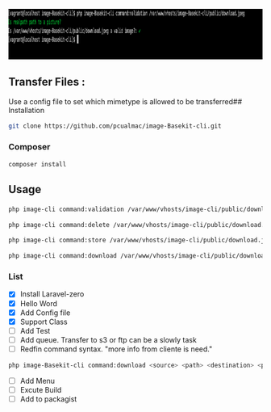 <p align="center">
    <img src="https://github.com/pcualmac/image-Basekit-cli/blob/master/Screenshot.png" alt="AMP validation Example" height="100">
</p>

<p align="center">

</p>

## Transfer Files :

Use a config file to set which mimetype is allowed to be transferred## Installation

```bash
git clone https://github.com/pcualmac/image-Basekit-cli.git
```
### Composer

```bash
composer install
```

## Usage

```bash
php image-cli command:validation /var/www/vhosts/image-cli/public/download.jpeg
```

```bash
php image-cli command:delete /var/www/vhosts/image-cli/public/download.jpeg
```

```bash
php image-cli command:store /var/www/vhosts/image-cli/public/download.jpeg
```

```bash
php image-cli command:download /var/www/vhosts/image-cli/public/download.jpeg
```

### List

- [x] Install Laravel-zero
- [x] Hello Word
- [x] Add Config file
- [x] Support Class
- [ ] Add Test
- [ ] Add queue. Transfer to s3 or ftp can be a slowly task
- [ ] Redfin command syntax. "more info from cliente is need."
```bash
php image-Basekit-cli command:download <source> <path> <destination> <path>
```
- [ ] Add Menu
- [ ] Excute Build 
- [ ] Add to packagist
